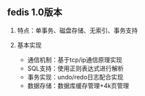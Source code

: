 ## fedis 1.0版本

1. 特点：单事务、磁盘存储、无索引、事务支持

2. 基本实现
   
   + 通信机制：基于tcp/ip通信原理实现
   + SQL支持：使用正则表达式进行解析
   + 事务实现：undo/redo日志配合实现
   + 数据存储：数据库缓存管理+4k页管理